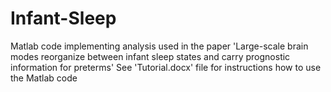 # Infant-Sleep
Matlab code implementing analysis used in the paper 'Large-scale brain modes reorganize between infant sleep states and carry prognostic information for preterms'
See 'Tutorial.docx' file for instructions how to use the Matlab code
